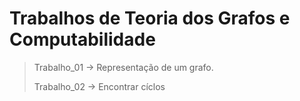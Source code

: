 # Trabalhos de Teoria dos Grafos e Computabilidade

> Trabalho_01 -> Representação de um grafo.
>
> Trabalho_02 -> Encontrar cíclos

